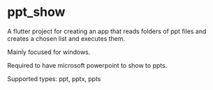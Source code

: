 # ppt_show

A flutter project for creating an app that reads folders of ppt files and creates a chosen list and executes them.

Mainly focused for windows.

Required to have microsoft powerpoint to show to ppts.

Supported types: ppt, pptx, ppts
